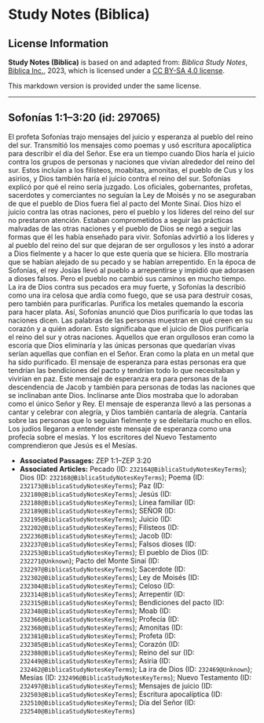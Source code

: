 # Study Notes (Biblica)

## License Information

**Study Notes (Biblica)** is based on and adapted from: _Biblica Study Notes_, [Biblica Inc.](https://www.biblica.com/), 2023, which is licensed under a [CC BY-SA 4.0 license](https://creativecommons.org/licenses/by-sa/4.0/legalcode.en).

This markdown version is provided under the same license.



--------------------------------

## Sofonías 1:1–3:20 (id: 297065)

El profeta Sofonías trajo mensajes del juicio y esperanza al pueblo del reino del sur. Transmitió los mensajes como poemas y usó escritura apocalíptica para describir el día del Señor. Ese era un tiempo cuando Dios haría el juicio contra los grupos de personas y naciones que vivían alrededor del reino del sur. Estos incluían a los filisteos, moabitas, amonitas, el pueblo de Cus y los asirios, y Dios también haría el juicio contra el reino del sur. Sofonías explicó por qué el reino sería juzgado. Los oficiales, gobernantes, profetas, sacerdotes y comerciantes no seguían la Ley de Moisés y no se aseguraban de que el pueblo de Dios fuera fiel al pacto del Monte Sinaí. Dios hizo el juicio contra las otras naciones, pero el pueblo y los líderes del reino del sur no prestaron atención. Estaban comprometidos a seguir las prácticas malvadas de las otras naciones y el pueblo de Dios se negó a seguir las formas que él les había enseñado para vivir. Sofonías advirtió a los líderes y al pueblo del reino del sur que dejaran de ser orgullosos y les instó a adorar a Dios fielmente y a hacer lo que este quería que se hiciera. Ello mostraría que se habían alejado de su pecado y se habían arrepentido. En la época de Sofonías, el rey Josías llevó al pueblo a arrepentirse y impidió que adorasen a dioses falsos. Pero el pueblo no cambió sus caminos en mucho tiempo. La ira de Dios contra sus pecados era muy fuerte, y Sofonías la describió como una ira celosa que ardía como fuego, que se usa para destruir cosas, pero también para purificarlas. Purifica los metales quemando la escoria para hacer plata. Así, Sofonías anunció que Dios purificaría lo que todas las naciones dicen. Las palabras de las personas muestran en qué creen en su corazón y a quién adoran. Esto significaba que el juicio de Dios purificaría el reino del sur y otras naciones. Aquellos que eran orgullosos eran como la escoria que Dios eliminaría y las únicas personas que quedarían vivas serían aquellas que confían en el Señor. Eran como la plata en un metal que ha sido purificado. El mensaje de esperanza para estas personas era que tendrían las bendiciones del pacto y tendrían todo lo que necesitaban y vivirían en paz. Este mensaje de esperanza era para personas de la descendencia de Jacob y también para personas de todas las naciones que se inclinaban ante Dios. Inclinarse ante Dios mostraba que lo adoraban como el único Señor y Rey. El mensaje de esperanza llevó a las personas a cantar y celebrar con alegría, y Dios también cantaría de alegría. Cantaría sobre las personas que lo seguían fielmente y se deleitaría mucho en ellos. Los judíos llegaron a entender este mensaje de esperanza como una profecía sobre el mesías. Y los escritores del Nuevo Testamento comprendieron que Jesús es el Mesías.

* **Associated Passages:** ZEP 1:1–ZEP 3:20
* **Associated Articles:** Pecado (ID: `232164@BiblicaStudyNotesKeyTerms`); Dios (ID: `232168@BiblicaStudyNotesKeyTerms`); Poema (ID: `232173@BiblicaStudyNotesKeyTerms`); Paz (ID: `232180@BiblicaStudyNotesKeyTerms`); Jesús (ID: `232188@BiblicaStudyNotesKeyTerms`); Línea familiar (ID: `232189@BiblicaStudyNotesKeyTerms`); SEÑOR (ID: `232195@BiblicaStudyNotesKeyTerms`); Juicio (ID: `232202@BiblicaStudyNotesKeyTerms`); Filisteos (ID: `232236@BiblicaStudyNotesKeyTerms`); Jacob (ID: `232237@BiblicaStudyNotesKeyTerms`); Falsos dioses (ID: `232253@BiblicaStudyNotesKeyTerms`); El pueblo de Dios (ID: `232271@Unknown`); Pacto del Monte Sinaí (ID: `232297@BiblicaStudyNotesKeyTerms`); Sacerdote (ID: `232302@BiblicaStudyNotesKeyTerms`); Ley de Moisés (ID: `232304@BiblicaStudyNotesKeyTerms`); Celoso (ID: `232314@BiblicaStudyNotesKeyTerms`); Arrepentir (ID: `232315@BiblicaStudyNotesKeyTerms`); Bendiciones del pacto (ID: `232348@BiblicaStudyNotesKeyTerms`); Moab (ID: `232366@BiblicaStudyNotesKeyTerms`); Profecía (ID: `232368@BiblicaStudyNotesKeyTerms`); Amonitas (ID: `232381@BiblicaStudyNotesKeyTerms`); Profeta (ID: `232385@BiblicaStudyNotesKeyTerms`); Corazón (ID: `232388@BiblicaStudyNotesKeyTerms`); Reino del sur (ID: `232449@BiblicaStudyNotesKeyTerms`); Asiria (ID: `232462@BiblicaStudyNotesKeyTerms`); La ira de Dios (ID: `232469@Unknown`); Mesías (ID: `232496@BiblicaStudyNotesKeyTerms`); Nuevo Testamento (ID: `232497@BiblicaStudyNotesKeyTerms`); Mensajes de juicio (ID: `232503@BiblicaStudyNotesKeyTerms`); Escritura apocalíptica (ID: `232510@BiblicaStudyNotesKeyTerms`); Día del Señor (ID: `232540@BiblicaStudyNotesKeyTerms`)

